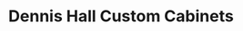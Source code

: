 ---
title: "Dennis Hall Custom Cabinets"
url: /york-county/dennis-hall-custom-cabinets/
shop: Küchen
---